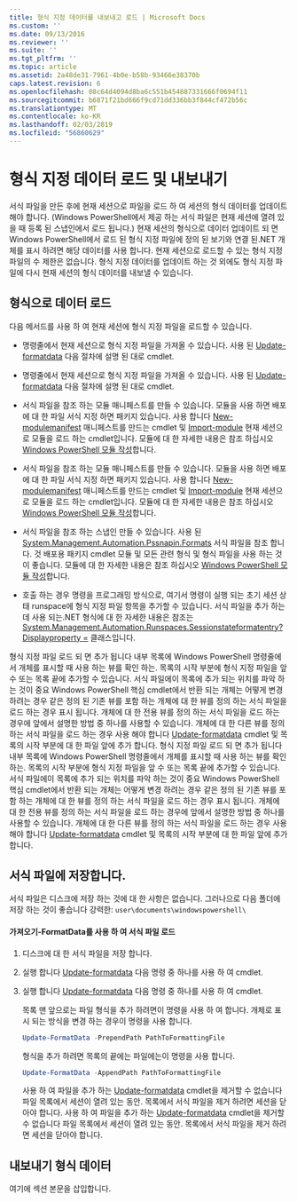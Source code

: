 ```yaml
---
title: 형식 지정 데이터를 내보내고 로드 | Microsoft Docs
ms.custom: ''
ms.date: 09/13/2016
ms.reviewer: ''
ms.suite: ''
ms.tgt_pltfrm: ''
ms.topic: article
ms.assetid: 2a48de31-7961-4b0e-b58b-93466e38370b
caps.latest.revision: 6
ms.openlocfilehash: 08c64d4094d8ba6c551b454887331666f0694f11
ms.sourcegitcommit: b6871f21bd666f9cd71dd336bb3f844cf472b56c
ms.translationtype: MT
ms.contentlocale: ko-KR
ms.lasthandoff: 02/03/2019
ms.locfileid: "56860629"
---
```

# <a name="loading-and-exporting-formatting-data"></a>형식 지정 데이터 로드 및 내보내기

서식 파일을 만든 후에 현재 세션으로 파일을 로드 하 여 세션의 형식 데이터를 업데이트 해야 합니다. (Windows PowerShell에서 제공 하는 서식 파일은 현재 세션에 열려 있을 때 등록 된 스냅인에서 로드 됩니다.) 현재 세션의 형식으로 데이터 업데이트 되 면 Windows PowerShell에서 로드 된 형식 지정 파일에 정의 된 보기와 연결 된.NET 개체를 표시 하려면 해당 데이터를 사용 합니다. 현재 세션으로 로드할 수 있는 형식 지정 파일의 수 제한은 없습니다. 형식 지정 데이터를 업데이트 하는 것 외에도 형식 지정 파일에 다시 현재 세션의 형식 데이터를 내보낼 수 있습니다.

## <a name="loading-format-data"></a>형식으로 데이터 로드

다음 메서드를 사용 하 여 현재 세션에 형식 지정 파일을 로드할 수 있습니다.

- 명령줄에서 현재 세션으로 형식 지정 파일을 가져올 수 있습니다. 사용 된 [Update-formatdata](/powershell/module/Microsoft.PowerShell.Utility/Update-FormatData) 다음 절차에 설명 된 대로 cmdlet.
- 명령줄에서 현재 세션으로 형식 지정 파일을 가져올 수 있습니다. 사용 된 [Update-formatdata](/powershell/module/Microsoft.PowerShell.Utility/Update-FormatData) 다음 절차에 설명 된 대로 cmdlet.

- 서식 파일을 참조 하는 모듈 매니페스트를 만들 수 있습니다. 모듈을 사용 하면 배포에 대 한 파일 서식 지정 하면 패키지 있습니다. 사용 합니다 [New-modulemanifest](/powershell/module/Microsoft.PowerShell.Core/New-ModuleManifest) 매니페스트를 만드는 cmdlet 및 [Import-module](/powershell/module/Microsoft.PowerShell.Core/Import-Module) 현재 세션으로 모듈을 로드 하는 cmdlet입니다. 모듈에 대 한 자세한 내용은 참조 하십시오 [Windows PowerShell 모듈 작성](../module/writing-a-windows-powershell-module.md)합니다.
- 서식 파일을 참조 하는 모듈 매니페스트를 만들 수 있습니다. 모듈을 사용 하면 배포에 대 한 파일 서식 지정 하면 패키지 있습니다. 사용 합니다 [New-modulemanifest](/powershell/module/Microsoft.PowerShell.Core/New-ModuleManifest) 매니페스트를 만드는 cmdlet 및 [Import-module](/powershell/module/Microsoft.PowerShell.Core/Import-Module) 현재 세션으로 모듈을 로드 하는 cmdlet입니다. 모듈에 대 한 자세한 내용은 참조 하십시오 [Windows PowerShell 모듈 작성](../module/writing-a-windows-powershell-module.md)합니다.

- 서식 파일을 참조 하는 스냅인 만들 수 있습니다. 사용 된 [System.Management.Automation.Pssnapin.Formats](/dotnet/api/System.Management.Automation.PSSnapIn.Formats) 서식 파일을 참조 합니다. 것 배포용 패키지 cmdlet 모듈 및 모든 관련 형식 및 형식 파일을 사용 하는 것이 좋습니다. 모듈에 대 한 자세한 내용은 참조 하십시오 [Windows PowerShell 모듈 작성](../module/writing-a-windows-powershell-module.md)합니다.

- 호출 하는 경우 명령을 프로그래밍 방식으로, 여기서 명령이 실행 되는 초기 세션 상태 runspace에 형식 지정 파일 항목을 추가할 수 있습니다. 서식 파일을 추가 하는 데 사용 되는.NET 형식에 대 한 자세한 내용은 참조는 [System.Management.Automation.Runspaces.Sessionstateformatentry? Displayproperty =](/dotnet/api/System.Management.Automation.Runspaces.SessionStateFormatEntry) 클래스입니다.

형식 지정 파일 로드 되 면 추가 됩니다 내부 목록에 Windows PowerShell 명령줄에서 개체를 표시할 때 사용 하는 뷰를 확인 하는. 목록의 시작 부분에 형식 지정 파일을 앞 수 또는 목록 끝에 추가할 수 있습니다. 서식 파일에이 목록에 추가 되는 위치를 파악 하는 것이 중요 Windows PowerShell 핵심 cmdlet에서 반환 되는 개체는 어떻게 변경 하려는 경우 같은 정의 된 기존 뷰를 포함 하는 개체에 대 한 뷰를 정의 하는 서식 파일을 로드 하는 경우  표시 됩니다. 개체에 대 한 전용 뷰를 정의 하는 서식 파일을 로드 하는 경우에 앞에서 설명한 방법 중 하나를 사용할 수 있습니다.  개체에 대 한 다른 뷰를 정의 하는 서식 파일을 로드 하는 경우 사용 해야 합니다 [Update-formatdata](/powershell/module/Microsoft.PowerShell.Utility/Update-FormatData) cmdlet 및 목록의 시작 부분에 대 한 파일 앞에 추가 합니다.
형식 지정 파일 로드 되 면 추가 됩니다 내부 목록에 Windows PowerShell 명령줄에서 개체를 표시할 때 사용 하는 뷰를 확인 하는. 목록의 시작 부분에 형식 지정 파일을 앞 수 또는 목록 끝에 추가할 수 있습니다. 서식 파일에이 목록에 추가 되는 위치를 파악 하는 것이 중요 Windows PowerShell 핵심 cmdlet에서 반환 되는 개체는 어떻게 변경 하려는 경우 같은 정의 된 기존 뷰를 포함 하는 개체에 대 한 뷰를 정의 하는 서식 파일을 로드 하는 경우  표시 됩니다. 개체에 대 한 전용 뷰를 정의 하는 서식 파일을 로드 하는 경우에 앞에서 설명한 방법 중 하나를 사용할 수 있습니다.  개체에 대 한 다른 뷰를 정의 하는 서식 파일을 로드 하는 경우 사용 해야 합니다 [Update-formatdata](/powershell/module/Microsoft.PowerShell.Utility/Update-FormatData) cmdlet 및 목록의 시작 부분에 대 한 파일 앞에 추가 합니다.

## <a name="storing-your-formatting-file"></a>서식 파일에 저장합니다.

서식 파일은 디스크에 저장 하는 것에 대 한 사항은 없습니다. 그러나으로 다음 폴더에 저장 하는 것이 좋습니다 강력한: `user\documents\windowspowershell\`

#### <a name="loading-a-format-file-using-import-formatdata"></a>가져오기-FormatData를 사용 하 여 서식 파일 로드

1. 디스크에 대 한 서식 파일을 저장 합니다.

2. 실행 합니다 [Update-formatdata](/powershell/module/Microsoft.PowerShell.Utility/Update-FormatData) 다음 명령 중 하나를 사용 하 여 cmdlet.
2. 실행 합니다 [Update-formatdata](/powershell/module/Microsoft.PowerShell.Utility/Update-FormatData) 다음 명령 중 하나를 사용 하 여 cmdlet.

   목록 맨 앞으로는 파일 형식을 추가 하려면이 명령을 사용 하 여 합니다. 개체로 표시 되는 방식을 변경 하는 경우이 명령을 사용 합니다.

   ```powershell
   Update-FormatData -PrependPath PathToFormattingFile
   ```

   형식을 추가 하려면 목록의 끝에는 파일에는이 명령을 사용 합니다.

   ```powershell
   Update-FormatData -AppendPath PathToFormattingFile
   ```

   사용 하 여 파일을 추가 하는 [Update-formatdata](/powershell/module/Microsoft.PowerShell.Utility/Update-FormatData) cmdlet을 제거할 수 없습니다 파일 목록에서 세션이 열려 있는 동안. 목록에서 서식 파일을 제거 하려면 세션을 닫아야 합니다.
   사용 하 여 파일을 추가 하는 [Update-formatdata](/powershell/module/Microsoft.PowerShell.Utility/Update-FormatData) cmdlet을 제거할 수 없습니다 파일 목록에서 세션이 열려 있는 동안. 목록에서 서식 파일을 제거 하려면 세션을 닫아야 합니다.

## <a name="exporting-format-data"></a>내보내기 형식 데이터

여기에 섹션 본문을 삽입합니다.
